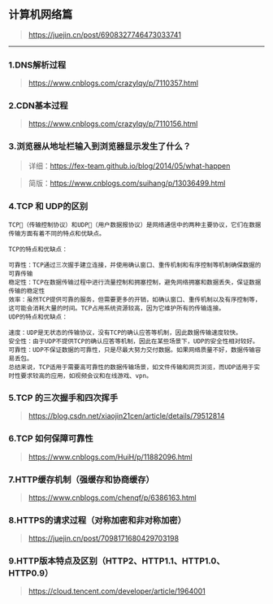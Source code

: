 ## 计算机网络篇
> https://juejin.cn/post/6908327746473033741
-----------

### 1.DNS解析过程
> https://www.cnblogs.com/crazylqy/p/7110357.html

### 2.CDN基本过程
> https://www.cnblogs.com/crazylqy/p/7110156.html

### 3.浏览器从地址栏输入到浏览器显示发生了什么？
> 详细：https://fex-team.github.io/blog/2014/05/what-happen

> 简版：https://www.cnblogs.com/suihang/p/13036499.html

### 4.TCP 和 UDP的区别

```
TCP（传输控制协议）和UDP（用户数据报协议）是网络通信中的两种主要协议，它们在数据传输方面有着不同的特点和优缺点。

TCP的特点和优缺点：

可靠性：TCP通过三次握手建立连接，并使用确认窗口、重传机制和有序控制等机制确保数据的可靠传输
稳定性：TCP在数据传输过程中进行流量控制和拥塞控制，避免网络拥塞和数据丢失，保证数据传输的稳定性
效率：虽然TCP提供可靠的服务，但需要更多的开销，如确认窗口、重传机制以及有序控制等，这可能会消耗大量的时间。TCP占用系统资源较高，因为它维护所有的传输连接。
UDP的特点和优缺点：

速度：UDP是无状态的传输协议，没有TCP的确认应答等机制，因此数据传输速度较快。
安全性：由于UDP不提供TCP的确认应答等机制，因此在某些场景下，UDP的安全性相对较好。
可靠性：UDP不保证数据的可靠性，只是尽最大努力交付数据。如果网络质量不好，数据传输容易丢包。
总结来说，TCP适用于需要高可靠性的数据传输场景，如文件传输和网页浏览，而UDP适用于实时性要求较高的应用，如视频会议和在线游戏、vpn。
```
### 5.TCP 的三次握手和四次挥手
> https://blog.csdn.net/xiaojin21cen/article/details/79512814

### 6.TCP 如何保障可靠性
> https://www.cnblogs.com/HuiH/p/11882096.html

### 7.HTTP缓存机制（强缓存和协商缓存）
> https://www.cnblogs.com/chenqf/p/6386163.html

### 8.HTTPS的请求过程（对称加密和非对称加密）
> https://juejin.cn/post/7098171680429703198

### 9.HTTP版本特点及区别（HTTP2、HTTP1.1、HTTP1.0、HTTP0.9）
> https://cloud.tencent.com/developer/article/1964001
